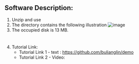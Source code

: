 ## Software Description:

  1. Unzip and use
  2. The directory contains the following illustration
         ![image](https://github.com/user-attachments/assets/a633e834-8e4e-4755-ab04-c914e9f82387)
  3. The occupied disk is 13 MB.
  #
  4. Tutorial Link:
     * Tutorial Link 1 - text : https://github.com/bulianglin/demo
     * Tutorial Link 2 - Video:
            
